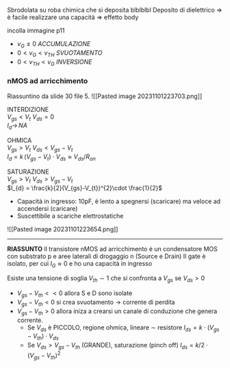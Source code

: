 Sbrodolata su roba chimica che si deposita blblblbl
Deposito di dielettrico => è facile realizzare una capacità => effetto body

incolla immagine p11 
- $v_{G} \leq 0$ *ACCUMULAZIONE*
- $0 < v_{G}< v_{TH}$ *SVUOTAMENTO*
- $0 < v_{TH} < v_{G}$ *INVERSIONE*

### nMOS ad arricchimento
Riassuntino da slide 30 file 5.
![[Pasted image 20231101223703.png]]

INTERDIZIONE      
$V_{gs}< V_{t}$             $V_{ds}=0$                    
$I_{d} \rightarrow \,NA$   

OHMICA                
$V_{gs}> V_{t}$             $V_{ds}< V_{gs}-V_{t}$         
$I_{d}=k\, (V_{gs}-V_{t})\cdot V_{ds} \approx V_{ds}/R_{on}$ 

SATURAZIONE       
$V_{gs}> V_{t}$             $V_{ds}> V_{gs}-V_{t}$         
$I_{d} = \frac{k}{2}(V_{gs}-V_{t})^{2}\cdot \frac{1}{2}$

- Capacità in ingresso: $10 \text{pF}$, è lento a spegnersi (scaricare) ma veloce ad accendersi (caricare)
- Suscettibile a scariche elettrostatiche

![[Pasted image 20231101223654.png]]

---
**RIASSUNTO**
Il transistore nMOS ad arricchimento è un condensatore MOS con substrato p e aree laterali di drogaggio n (Source e Drain)
Il gate è isolato, per cui $I_{G}\approx 0$ e ho una capacità in ingresso

Esiste una tensione di soglia $V_{th} \sim 1$ che si confronta a $V_{gs}$ se $V_{ds}> 0$ 
- $V_{gs}-V_{th} << 0$ allora S e D sono isolate
- $V_{gs}-V_{th}<0$ si crea svuotamento -> corrente di perdita
- $V_{gs}-V_{th}>0$ allora iniza a crearsi un canale di conduzione che genera corrente.
	- Se $V_{ds}$ è PICCOLO, regione ohmica, lineare $\sim$ resistore
		$I_{ds}= k \cdot (V_{gs}-V_{th})\cdot V_{ds}$
	- Se $V_{ds}>V_{gs}-V_{th}$ (GRANDE), saturazione (pinch off)
		$I_{ds}= k/2 \cdot (V_{gs}-V_{th})^2$